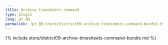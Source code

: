 ```yaml
---
title: Archive timesheets command
type: plugin
lang: pt_BR
permalink: /pt_BR/store/district09-archive-timesheets-command-bundle.html
---
```


{% include store/district09-archive-timesheets-command-bundle.md %}
